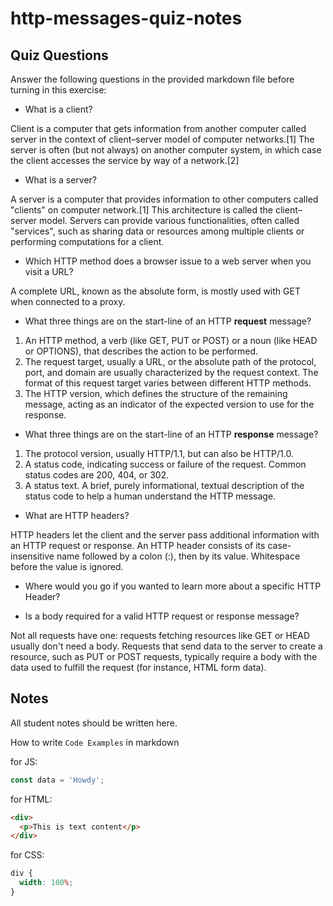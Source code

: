 # http-messages-quiz-notes

## Quiz Questions

Answer the following questions in the provided markdown file before turning in this exercise:

- What is a client?

Client is a computer that gets information from another computer called server in the context of client–server model of computer networks.[1] The server is often (but not always) on another computer system, in which case the client accesses the service by way of a network.[2]

- What is a server?

A server is a computer that provides information to other computers called "clients" on computer network.[1] This architecture is called the client–server model. Servers can provide various functionalities, often called "services", such as sharing data or resources among multiple clients or performing computations for a client.

- Which HTTP method does a browser issue to a web server when you visit a URL?

A complete URL, known as the absolute form, is mostly used with GET when connected to a proxy.

- What three things are on the start-line of an HTTP **request** message?

1. An HTTP method, a verb (like GET, PUT or POST) or a noun (like HEAD or OPTIONS), that describes the action to be performed.
2. The request target, usually a URL, or the absolute path of the protocol, port, and domain are usually characterized by the request context. The format of this request target varies between different HTTP methods.
3. The HTTP version, which defines the structure of the remaining message, acting as an indicator of the expected version to use for the response.

- What three things are on the start-line of an HTTP **response** message?

1. The protocol version, usually HTTP/1.1, but can also be HTTP/1.0.
2. A status code, indicating success or failure of the request. Common status codes are 200, 404, or 302.
3. A status text. A brief, purely informational, textual description of the status code to help a human understand the HTTP message.

- What are HTTP headers?

HTTP headers let the client and the server pass additional information with an HTTP request or response. An HTTP header consists of its case-insensitive name followed by a colon (:), then by its value. Whitespace before the value is ignored.

- Where would you go if you wanted to learn more about a specific HTTP Header?

- Is a body required for a valid HTTP request or response message?

Not all requests have one: requests fetching resources like GET or HEAD usually don't need a body. Requests that send data to the server to create a resource, such as PUT or POST requests, typically require a body with the data used to fulfill the request (for instance, HTML form data).

## Notes

All student notes should be written here.

How to write `Code Examples` in markdown

for JS:

```javascript
const data = 'Howdy';
```

for HTML:

```html
<div>
  <p>This is text content</p>
</div>
```

for CSS:

```css
div {
  width: 100%;
}
```
